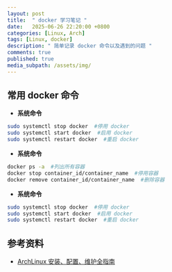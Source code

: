 ```yaml
---
layout: post
title:  " docker 学习笔记 "
date:   2025-06-26 22:20:00 +0800
categories: [Linux, Arch]
tags: [Linux, docker]
description: " 简单记录 docker 命令以及遇到的问题 "
comments: true
published: true
media_subpath: /assets/img/
---
```


## 常用 docker 命令

- **系统命令**
```bash
sudo systemctl stop docker  #停用 docker 
sudo systemctl start docker  #启用 docker 
sudo systemctl restart docker  #重启 docker 
```

- **系统命令**
```bash
docker ps -a  #列出所有容器
docker stop container_id/container_name  #停用容器
docker remove container_id/container_name  #删除容器 
```

- **系统命令**
```bash
sudo systemctl stop docker  #停用 docker 
sudo systemctl start docker  #启用 docker 
sudo systemctl restart docker  #重启 docker 
```




## 参考资料

- [ArchLinux 安装、配置、维护全指南](https://arch.icekylin.online/guide/rookie/pre-install.html)




